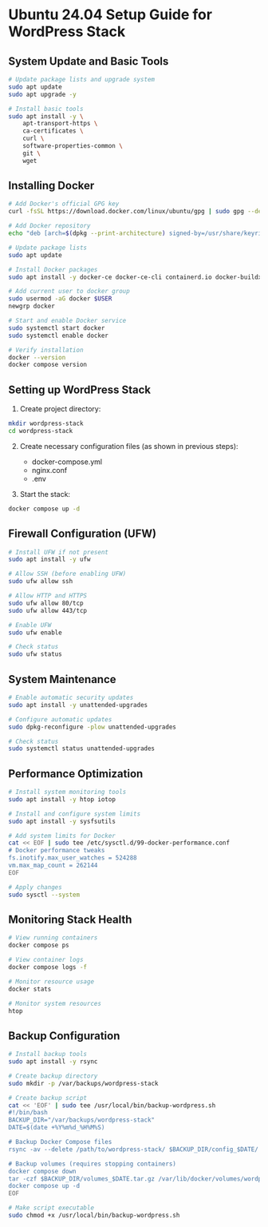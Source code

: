 # Ubuntu 24.04 Setup Guide for WordPress Stack

## System Update and Basic Tools

```bash
# Update package lists and upgrade system
sudo apt update
sudo apt upgrade -y

# Install basic tools
sudo apt install -y \
    apt-transport-https \
    ca-certificates \
    curl \
    software-properties-common \
    git \
    wget
```

## Installing Docker

```bash
# Add Docker's official GPG key
curl -fsSL https://download.docker.com/linux/ubuntu/gpg | sudo gpg --dearmor -o /usr/share/keyrings/docker-archive-keyring.gpg

# Add Docker repository
echo "deb [arch=$(dpkg --print-architecture) signed-by=/usr/share/keyrings/docker-archive-keyring.gpg] https://download.docker.com/linux/ubuntu $(lsb_release -cs) stable" | sudo tee /etc/apt/sources.list.d/docker.list > /dev/null

# Update package lists
sudo apt update

# Install Docker packages
sudo apt install -y docker-ce docker-ce-cli containerd.io docker-buildx-plugin docker-compose-plugin

# Add current user to docker group
sudo usermod -aG docker $USER
newgrp docker

# Start and enable Docker service
sudo systemctl start docker
sudo systemctl enable docker

# Verify installation
docker --version
docker compose version
```

## Setting up WordPress Stack

1. Create project directory:
```bash
mkdir wordpress-stack
cd wordpress-stack
```

2. Create necessary configuration files (as shown in previous steps):
   - docker-compose.yml
   - nginx.conf
   - .env

3. Start the stack:
```bash
docker compose up -d
```

## Firewall Configuration (UFW)

```bash
# Install UFW if not present
sudo apt install -y ufw

# Allow SSH (before enabling UFW)
sudo ufw allow ssh

# Allow HTTP and HTTPS
sudo ufw allow 80/tcp
sudo ufw allow 443/tcp

# Enable UFW
sudo ufw enable

# Check status
sudo ufw status
```

## System Maintenance

```bash
# Enable automatic security updates
sudo apt install -y unattended-upgrades

# Configure automatic updates
sudo dpkg-reconfigure -plow unattended-upgrades

# Check status
sudo systemctl status unattended-upgrades
```

## Performance Optimization

```bash
# Install system monitoring tools
sudo apt install -y htop iotop

# Install and configure system limits
sudo apt install -y sysfsutils

# Add system limits for Docker
cat << EOF | sudo tee /etc/sysctl.d/99-docker-performance.conf
# Docker performance tweaks
fs.inotify.max_user_watches = 524288
vm.max_map_count = 262144
EOF

# Apply changes
sudo sysctl --system
```

## Monitoring Stack Health

```bash
# View running containers
docker compose ps

# View container logs
docker compose logs -f

# Monitor resource usage
docker stats

# Monitor system resources
htop
```

## Backup Configuration

```bash
# Install backup tools
sudo apt install -y rsync

# Create backup directory
sudo mkdir -p /var/backups/wordpress-stack

# Create backup script
cat << 'EOF' | sudo tee /usr/local/bin/backup-wordpress.sh
#!/bin/bash
BACKUP_DIR="/var/backups/wordpress-stack"
DATE=$(date +%Y%m%d_%H%M%S)

# Backup Docker Compose files
rsync -av --delete /path/to/wordpress-stack/ $BACKUP_DIR/config_$DATE/

# Backup volumes (requires stopping containers)
docker compose down
tar -czf $BACKUP_DIR/volumes_$DATE.tar.gz /var/lib/docker/volumes/wordpress-stack_*
docker compose up -d
EOF

# Make script executable
sudo chmod +x /usr/local/bin/backup-wordpress.sh
```
